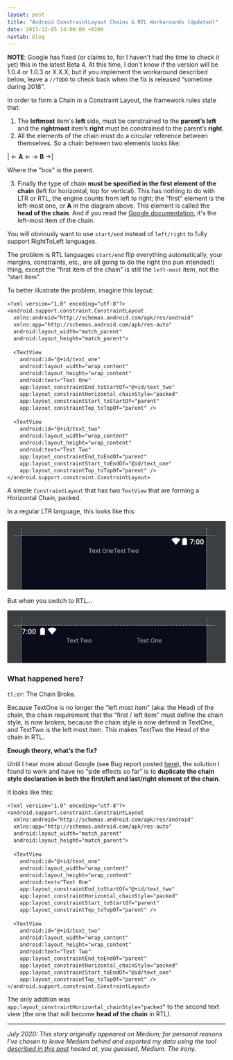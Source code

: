 ```yaml
---
layout: post
title: "Android ConstraintLayout Chains & RTL Workarounds (Updated)"
date: 2017-12-05 14:00:00 +0200
navtab: blog
---
```


**NOTE**: Google has fixed (or claims to, for I haven't had the time to check it yet) this in the latest Beta 4. At this time, I don't know if the version will be 1.0.4 or 1.0.3 or X.X.X, but if you implement the workaround described below, leave a `//TODO` to check back when the fix is released “sometime during 2018".

In order to form a Chain in a Constraint Layout, the framework rules state that:

1. The **leftmost** item's **left** side, must be constrained to the **parent’s left** and the **rightmost** item’s **right** must be constrained to the parent’s **right**.
2.  All the elements of the chain must do a circular reference between themselves. So a chain between two elements looks like:

| ← **A** ← → **B** →|

Where the "box" is the parent.

3. Finally the type of chain **must be specified in the first element of the chain** (left for horizontal, top for vertical). This has nothing to do with LTR or RTL, the engine counts from left to right; the “first" element is the left-most one, or **A** in the diagram above. This element is called the **head of the chain**. And if you read the [Google documentation](https://developer.android.com/reference/android/support/constraint/ConstraintLayout.html#Chains), it's the left-most item of the chain.

You will obviously want to use `start/end` instead of `left/right` to fully support RightToLeft languages.

The problem is RTL languages `start/end` flip everything automatically, your margins, constraints, etc., are all going to do the right (no pun intended!) thing, except the “first item of the chain" is still the `left-most` item, not the “start item".

To better illustrate the problem, imagine this layout:

	<?xml version="1.0" encoding="utf-8"?>
	<android.support.constraint.ConstraintLayout 
	  xmlns:android="http://schemas.android.com/apk/res/android"
	  xmlns:app="http://schemas.android.com/apk/res-auto"
	  android:layout_width="match_parent"
	  android:layout_height="match_parent">
	
	  <TextView
	    android:id="@+id/text_one"
	    android:layout_width="wrap_content"
	    android:layout_height="wrap_content"
	    android:text="Text One"
	    app:layout_constraintEnd_toStartOf="@+id/text_two"
	    app:layout_constraintHorizontal_chainStyle="packed"
	    app:layout_constraintStart_toStartOf="parent"
	    app:layout_constraintTop_toTopOf="parent" />
	
	  <TextView
	    android:id="@+id/text_two"
	    android:layout_width="wrap_content"
	    android:layout_height="wrap_content"
	    android:text="Text Two"
	    app:layout_constraintEnd_toEndOf="parent"
	    app:layout_constraintStart_toEndOf="@id/text_one"
	    app:layout_constraintTop_toTopOf="parent" />
	</android.support.constraint.ConstraintLayout>

A simple `ConstraintLayout` that has two `TextView` that are forming a Horizontal Chain, packed.

In a regular LTR language, this looks like this:

![](/assets/constrainlayout-rtl-image1.png)

But when you switch to RTL…

![](/assets/constrainlayout-rtl-image2.png)

### What happened here?

`tl;dr`: The Chain Broke.

Because TextOne is no longer the “left most item” (aka: the Head) of the chain, the chain requirement that the “first / left item" must define the chain style, is now broken, because the chain style is now defined in TextOne, and TextTwo is the left most item. This makes TextTwo the Head of the chain in RTL.

**Enough theory, what’s the fix?**

Until I hear more about Google (see Bug report posted [here](https://issuetracker.google.com/issues/70181930)), the solution I found to work and have no “side effects so far" is to **duplicate the chain style declaration in both the first/left and last/right element of the chain**.

It looks like this:

	<?xml version="1.0" encoding="utf-8"?>
	<android.support.constraint.ConstraintLayout 
	  xmlns:android="http://schemas.android.com/apk/res/android"
	  xmlns:app="http://schemas.android.com/apk/res-auto"
	  android:layout_width="match_parent"
	  android:layout_height="match_parent">
	
	  <TextView
	    android:id="@+id/text_one"
	    android:layout_width="wrap_content"
	    android:layout_height="wrap_content"
	    android:text="Text One"
	    app:layout_constraintEnd_toStartOf="@+id/text_two"
	    app:layout_constraintHorizontal_chainStyle="packed"
	    app:layout_constraintStart_toStartOf="parent"
	    app:layout_constraintTop_toTopOf="parent" />
	
	  <TextView
	    android:id="@+id/text_two"
	    android:layout_width="wrap_content"
	    android:layout_height="wrap_content"
	    android:text="Text Two"
	    app:layout_constraintEnd_toEndOf="parent"
	    app:layout_constraintHorizontal_chainStyle="packed"
	    app:layout_constraintStart_toEndOf="@id/text_one"
	    app:layout_constraintTop_toTopOf="parent" />
	</android.support.constraint.ConstraintLayout>

The only addition was `app:layout_constraintHorizontal_chainStyle="packed”` to the second text view (the one that will become **head of the chain** in RTL).

---
*July 2020: This story originally appeared on Medium; for personal reasons I've chosen to leave Medium behind and exported my data using the tool [described in this post](https://medium.com/@macropus/export-your-medium-posts-to-markdown-b5ccc8cb0050) hosted at, you guessed, Medium. The irony.* 